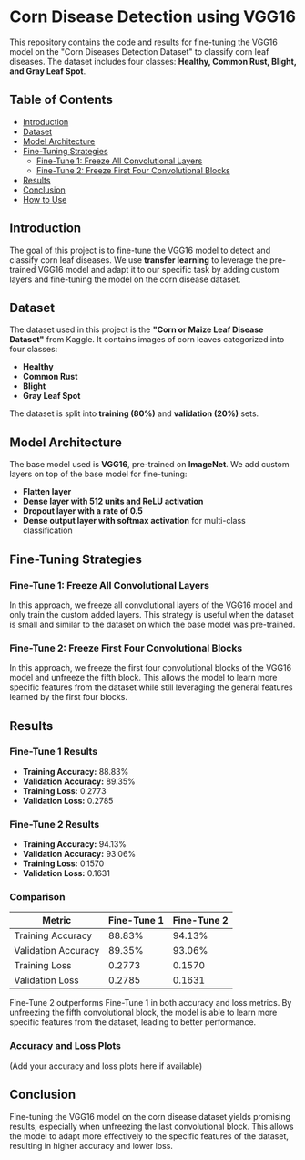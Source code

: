 # Corn Disease Detection using VGG16

This repository contains the code and results for fine-tuning the VGG16 model on the "Corn Diseases Detection Dataset" to classify corn leaf diseases. The dataset includes four classes: **Healthy, Common Rust, Blight, and Gray Leaf Spot**.

## Table of Contents
- [Introduction](#introduction)
- [Dataset](#dataset)
- [Model Architecture](#model-architecture)
- [Fine-Tuning Strategies](#fine-tuning-strategies)
  - [Fine-Tune 1: Freeze All Convolutional Layers](#fine-tune-1-freeze-all-convolutional-layers)
  - [Fine-Tune 2: Freeze First Four Convolutional Blocks](#fine-tune-2-freeze-first-four-convolutional-blocks)
- [Results](#results)
- [Conclusion](#conclusion)
- [How to Use](#how-to-use)

## Introduction
The goal of this project is to fine-tune the VGG16 model to detect and classify corn leaf diseases. We use **transfer learning** to leverage the pre-trained VGG16 model and adapt it to our specific task by adding custom layers and fine-tuning the model on the corn disease dataset.

## Dataset
The dataset used in this project is the **"Corn or Maize Leaf Disease Dataset"** from Kaggle. It contains images of corn leaves categorized into four classes:
- **Healthy**
- **Common Rust**
- **Blight**
- **Gray Leaf Spot**

The dataset is split into **training (80%)** and **validation (20%)** sets.

## Model Architecture
The base model used is **VGG16**, pre-trained on **ImageNet**. We add custom layers on top of the base model for fine-tuning:
- **Flatten layer**
- **Dense layer with 512 units and ReLU activation**
- **Dropout layer with a rate of 0.5**
- **Dense output layer with softmax activation** for multi-class classification

## Fine-Tuning Strategies
### Fine-Tune 1: Freeze All Convolutional Layers
In this approach, we freeze all convolutional layers of the VGG16 model and only train the custom added layers. This strategy is useful when the dataset is small and similar to the dataset on which the base model was pre-trained.

### Fine-Tune 2: Freeze First Four Convolutional Blocks
In this approach, we freeze the first four convolutional blocks of the VGG16 model and unfreeze the fifth block. This allows the model to learn more specific features from the dataset while still leveraging the general features learned by the first four blocks.

## Results
### Fine-Tune 1 Results
- **Training Accuracy:** 88.83%
- **Validation Accuracy:** 89.35%
- **Training Loss:** 0.2773
- **Validation Loss:** 0.2785

### Fine-Tune 2 Results
- **Training Accuracy:** 94.13%
- **Validation Accuracy:** 93.06%
- **Training Loss:** 0.1570
- **Validation Loss:** 0.1631

### Comparison
| Metric               | Fine-Tune 1 | Fine-Tune 2 |
|----------------------|------------|------------|
| Training Accuracy   | 88.83%     | 94.13%     |
| Validation Accuracy | 89.35%     | 93.06%     |
| Training Loss      | 0.2773     | 0.1570     |
| Validation Loss    | 0.2785     | 0.1631     |

Fine-Tune 2 outperforms Fine-Tune 1 in both accuracy and loss metrics. By unfreezing the fifth convolutional block, the model is able to learn more specific features from the dataset, leading to better performance.

### Accuracy and Loss Plots
(Add your accuracy and loss plots here if available)

## Conclusion
Fine-tuning the VGG16 model on the corn disease dataset yields promising results, especially when unfreezing the last convolutional block. This allows the model to adapt more effectively to the specific features of the dataset, resulting in higher accuracy and lower loss.
